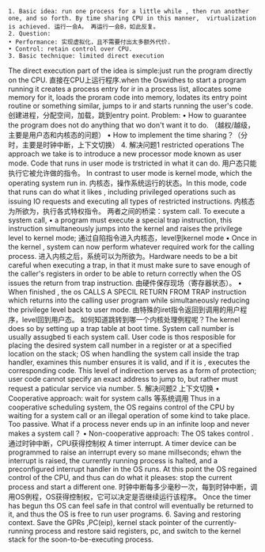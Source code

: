 	1. Basic idea: run one process for a little while , then run another one, and so forth. By time sharing CPU in this manner,  virtualization is achieved. 运行一会A， 再运行一会B，如此反复。
	2. Question:
	• Performance: 实现虚拟化，且不需要付出太多额外代价.
	• Control: retain control over CPU. 
	3. Basic technique: limited direct execution
The direct execution part of the idea is simple:just run the program directly on the CPU. 直接在CPU上运行程序.when the Oswidhes to start a program running it creates a process entry for ir in a process list, allocates some memory for it, loads the proram code into memory, lodates its entry point routine or something similar, jumps to ir and starts running the user's code.创建进程，分配空间，加载，跳到entry point. 
Problem: 
	• How to guarantee the program does not do anything that wo don't want it to do. （越权/越级，主要是用户态和内核态的问题）
	• How to implement the time sharing？（分时，主要是时钟中断，上下文切换）
	4. 解决问题1  restricted operations
The approach we take is to introduce a new processor mode known as user mode. Code that runs in user mode is trstricted in what it can do. 用户态只能执行它被允许做的指令。
In contrast to user mode is kernel mode, which the operating system run in. 内核态，操作系统运行的状态。In this mode, code that runs can do what it likes , including privileged operations such as issuing IO requests and executing all types of restricted instructions. 内核态为所欲为，执行各式特权指令。
两者之间的桥梁：system call. To execute a system call, 
	• a program must execute a  special trap instruction, this instruction simultaneously jumps into the kernel and raises the privilege level to kernel mode; 通过自陷指令进入内核态，level到kernel mode
	• Once in the kernel , system can now perform whatever required work for the calling process. 进入内核之后，系统可以为所欲为。Hardware needs to be a bit careful when executing a trap, in that it must make sure to save enough of the caller's registers in order to be able to return correctly when the OS issues the return from trap instruction. 由硬件保存现场（寄存器状态）。
	• When finished , the os CALLS A SPECIL RETURN FROM TRAP instruction which returns into the calling user program while simultaneously reducing the privilege level back to user mode. 由特殊的iret指令返回到调用的用户程序，level回到用户态。
如何知道跳转到哪一个内核处理例程呢？The kernel does so by setting up a trap table at boot time. 
System call number is usually assugbed ti each system call.  User code is thos resposible for placing the desired system call number in a register or at a specified location on the stack; OS when handling the system call inside the trap handler, examines this number ensures it is valid, and if it is , executes the corresponding code. This level of indirection serves as a form of protection; user code cannot specify an exact address to jump to, but rather must request a paticular service via number. 
	5. 解决问题2 上下文切换
	• Cooperative approach: wait for system calls 等系统调用
Thus in a cooperative scheduling system,  the OS regains control of the CPU by waiting for a system call or  an illegal operation of some kind to take place.  Too passive. What if a process never ends up in an infinite loop and never makes a system call？
	• Non-cooperative approach: The OS takes control . 通过时钟中断，CPU获得控制权
A timer interrupt. 
A timer device can be programmed to raise an interrupt every so mane millseconds; ehwn the interrupt is raised, the currently running process is halted, and a preconfigured interrupt handler in the OS runs. At this point the OS regained control of the CPU, and thus can do what it pleases: stop the current process and start a different one. 时钟中断每多少毫秒一次，每到时钟中断，调用OS例程，OS获得控制权，它可以决定是否继续运行该程序。
Once the timer has begun ths OS can feel safe in that control will eventually be returned to it, and thus the OS is free to run user programs. 
	6. Saving and restoring context.
Save the GPRs ,PC(eip), kernel stack pointer of the currently-running process and restore said registers, pc, and switch to the kernel stack for the soon-to-be-executing process. 
	
	
